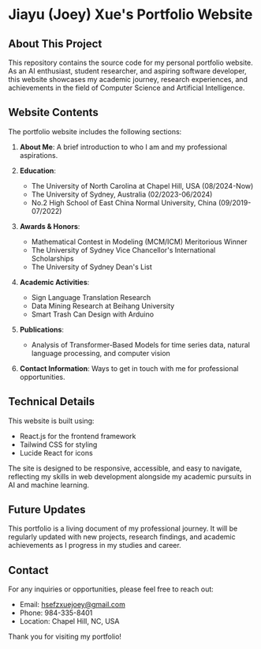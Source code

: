 # Jiayu (Joey) Xue's Portfolio Website

## About This Project

This repository contains the source code for my personal portfolio website. As an AI enthusiast, student researcher, and aspiring software developer, this website showcases my academic journey, research experiences, and achievements in the field of Computer Science and Artificial Intelligence.

## Website Contents

The portfolio website includes the following sections:

1. **About Me**: A brief introduction to who I am and my professional aspirations.

2. **Education**: 
   - The University of North Carolina at Chapel Hill, USA (08/2024-Now)
   - The University of Sydney, Australia (02/2023-06/2024)
   - No.2 High School of East China Normal University, China (09/2019-07/2022)

3. **Awards & Honors**:
   - Mathematical Contest in Modeling (MCM/ICM) Meritorious Winner
   - The University of Sydney Vice Chancellor's International Scholarships
   - The University of Sydney Dean's List

4. **Academic Activities**:
   - Sign Language Translation Research
   - Data Mining Research at Beihang University
   - Smart Trash Can Design with Arduino

5. **Publications**:
   - Analysis of Transformer-Based Models for time series data, natural language processing, and computer vision

6. **Contact Information**: Ways to get in touch with me for professional opportunities.

## Technical Details

This website is built using:
- React.js for the frontend framework
- Tailwind CSS for styling
- Lucide React for icons

The site is designed to be responsive, accessible, and easy to navigate, reflecting my skills in web development alongside my academic pursuits in AI and machine learning.

## Future Updates

This portfolio is a living document of my professional journey. It will be regularly updated with new projects, research findings, and academic achievements as I progress in my studies and career.

## Contact

For any inquiries or opportunities, please feel free to reach out:
- Email: hsefzxuejoey@gmail.com
- Phone: 984-335-8401
- Location: Chapel Hill, NC, USA

Thank you for visiting my portfolio!
